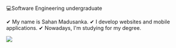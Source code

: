 💻Software Engineering undergraduate

✔ My name is Sahan Madusanka. 
✔ I develop websites and mobile applications. 
✔ Nowadays, I'm studying for my degree. 

<img src="https://github-readme-stats.vercel.app/api?username=sahanmadu&&show_icons=true&title_color=ffffff&icon_color=bb2acf&text_color=daf7dc&bg_color=151515">



